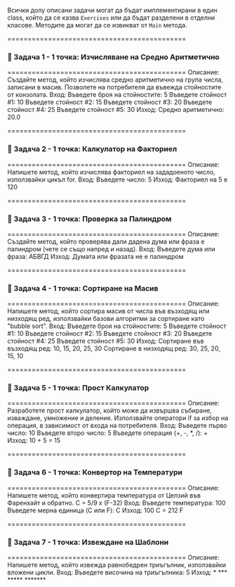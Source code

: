 
Всички долу описани задачи могат да бъдат имплементирани в един class, който да се казва `Exercises` или да бъдат разделени в отделни класове.
Методите да могат да се извикват от `Main` метода.

============================================
### 📝 Задача 1 - 1 точка: Изчисляване на Средно Аритметично
============================================
Описание:
Създайте метод, който изчислява средно аритметично на група числа, записани в масив.
Позволете на потребителя да въвежда стойностите от конзолата.
    Вход:
        Въведете броя на стойностите: 5
        Въведете стойност #1: 10
        Въведете стойност #2: 15
        Въведете стойност #3: 20
        Въведете стойност #4: 25
        Въведете стойност #5: 30
    Изход:
        Средно аритметично: 20.0

============================================
### 📝 Задача 2 - 1 точка: Калкулатор на Факториел
============================================
Описание:
Напишете метод, който изчислява факториел на зададоеното число, използвайки цикъл for.
    Вход:
        Въведете число: 5
    Изход:
        Факториел на 5 е 120

============================================
### 📝 Задача 3 - 1 точка: Проверка за Палиндром
============================================
Описание:
Създайте метод, който проверява дали дадена дума или фраза е палиндром (чете се също напред и назад).
    Вход:
        Въведете дума или фраза: АБВГД
    Изход:
        Думата или фразата не е палиндром

============================================
### 📝 Задача 4 - 1 точка: Сортиране на Масив
============================================
Описание:
 Напишете метод, който сортира масив от числа във възходящ или низходящ ред, използвайки базови алгоритми за сортиране като "bubble sort".
    Вход:
        Въведете броя на стойностите: 5
        Въведете стойност #1: 10
        Въведете стойност #2: 15
        Въведете стойност #3: 20
        Въведете стойност #4: 25
        Въведете стойност #5: 30
    Изход:
        Сортиране във възходящ ред: 10, 15, 20, 25, 30
        Сортиране в низходящ ред: 30, 25, 20, 15, 10

============================================
### 📝 Задача 5 - 1 точка: Прост Калкулатор
============================================
Описание:
Разработете прост калкулатор, който може да извършва събиране, изваждане, умножение и деление.
Използвайте оператори if за избор на операция, в зависимост от входа на потребителя.
    Вход:
        Въведете първо число: 10
        Въведете второ число: 5
        Въведете операция (+, -, *, /): +
    Изход:
        10 + 5 = 15

============================================
### 📝 Задача 6 - 1 точка: Конвертор на Температури
============================================
Описание:
Напишете метод, който конвертира температура от Целзий във Фаренхайт и обратно. C = 5/9 x (F-32)
    Вход:
        Въведете температура: 100
        Въведете мерна единица (C или F): C
    Изход:
        100 C = 212 F
        

============================================
### 📝 Задача 7 - 1 точка: Извеждане на Шаблони
============================================
Описание: Напишете метод, който извежда равнобедрен триъгълник, използвайки вложени цикли.
    Вход:
        Въведете височина на триъгълника: 5
    Изход:
            *
           ***
          *****
         *******
    
    








